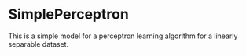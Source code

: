 # SimplePerceptron
This is a simple model for a perceptron learning algorithm for a linearly separable dataset.
